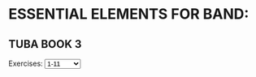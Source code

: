 <body onload="selectFunction()">
<h1>ESSENTIAL ELEMENTS FOR BAND:</h1>
  <h2>TUBA BOOK 3</h2>
  Exercises:
  <select id="mySelect" onchange="selectFunction()">
  <option>1-11</option>
  <option>12-22</option>
  <option>23-34</option>
  <option>35-43</option>
  <option>44-55</option>
  <option>56-64</option>
  <option>65-73</option>
  <option>74-83</option>
  <option>84-92</option>
  <option>93-99</option>
  <option>100-111</option>
  <option>112-117</option>
  <option>118-127</option>
  <option>128-138</option>
  <option>139-148</option>
   <optgroup label="Individual Study" 
  <option>149-157</option>
   </optgroup>
   <optgroup label="Reading Skill Builder" 
  <option>158-166</option>
   </optgroup>
      <optgroup label="Chorales" 
  <option>167-173</option>
   </optgroup>
      <optgroup label="The Basics of Jazz Style" 
  <option>174-181</option>
   </optgroup>
      <optgroup label="Scales And Arpeggios" 
  <option>182-195</option>
   </optgroup>
</select>

<p id="music"></p>

<script>
const aud_dir = "https://e3-assets.s3.us-west-1.amazonaws.com/";
const aud_name = "E3TU"
const aud_path = `${aud_dir}${aud_name}`;
const img_dir = "https://www.essentialelementsinteractive.com/EESONGS/Graphics/"
const img_name = "B3Tuba3";
const img_path = `${img_dir}${img_name}`;
function selectFunction() {
  let text = "";
  var x = document.getElementById("mySelect").value;
  const myArray = x.split("-");
  var i = myArray[0];
  var num = myArray[1];
  for (; i <= num; i++) 
  {
    if (i < 10) {
    zero = "00";
  } else if (i < 100) {
    zero = "0";
  } else {
    zero = "";
  }
    text +="<img src=" + img_path + zero + i + ".jpg><br><audio controls><source src=" +  aud_path + i + ".mp3></audio><br><hr>";
  }
  document.getElementById("music").innerHTML = text;
}
</script>
</body>
